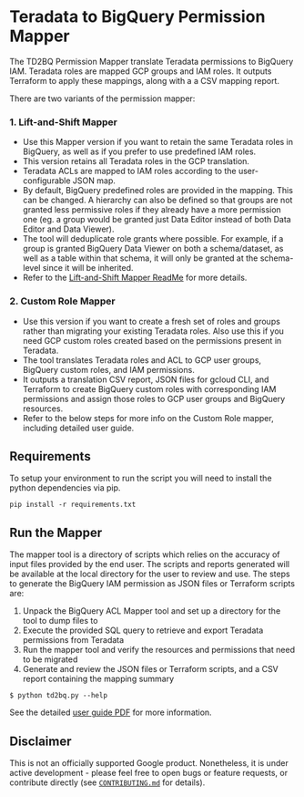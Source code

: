 # Teradata to BigQuery Permission Mapper
The TD2BQ Permission Mapper translate Teradata permissions to BigQuery IAM. Teradata roles are mapped GCP groups and IAM roles. It outputs Terraform to apply these mappings, along with a a CSV mapping report.

There are two variants of the permission mapper:

### 1. Lift-and-Shift Mapper
- Use this Mapper version if you want to retain the same Teradata roles in BigQuery, as well as if you prefer to use predefined IAM roles.
- This version retains all Teradata roles in the GCP translation.
- Teradata ACLs are mapped to IAM roles according to the user-configurable JSON map.
- By default, BigQuery predefined roles are provided in the mapping. This can be changed. A hierarchy can also be defined so that groups are not granted less permissive roles if they already have a more permission one (eg. a group would be granted just Data Editor instead of both Data Editor and Data Viewer).
- The tool will deduplicate role grants where possible. For example, if a group is granted BigQuery Data Viewer on both a schema/dataset, as well as a table within that schema, it will only be granted at the schema-level since it will be inherited.
- Refer to the [Lift-and-Shift Mapper ReadMe](td2bq_mapper/lift_and_shift_mapper//README.md) for more details.


### 2. Custom Role Mapper
- Use this version if you want to create a fresh set of roles and groups rather than migrating your existing Teradata roles. Also use this if you need GCP custom roles created based on the permissions present in Teradata.
- The tool translates Teradata roles and ACL to GCP user groups, BigQuery custom roles, and IAM permissions.
- It outputs a translation CSV report, JSON files for gcloud CLI, and Terraform to create BigQuery custom roles with corresponding IAM permissions and assign those roles to GCP user groups and BigQuery resources.
- Refer to the below steps for more info on the Custom Role mapper, including detailed user guide.


## Requirements
To setup your environment to run the script you will need to install the
python dependencies via pip.
```
pip install -r requirements.txt
```

## Run the Mapper
The mapper tool is a directory of scripts which relies on the accuracy of input files provided by the end user. The scripts and reports generated will be available at the local directory for the user to review and use. The steps to generate the BigQuery IAM permission as JSON files or Terraform scripts are:
1. Unpack the BigQuery ACL Mapper tool and set up a directory for the tool to dump files to
2. Execute the provided SQL query to retrieve and export Teradata permissions from Teradata
3. Run the mapper tool and verify the resources and permissions that need to be migrated
4. Generate and review the JSON files or Terraform scripts, and a CSV report containing the mapping summary

```
$ python td2bq.py --help
```

See the detailed [user guide PDF](docs/bq-permission-mapper-user-guide.pdf) for more information.

## Disclaimer

This is not an officially supported Google product. Nonetheless, it is under active development - please feel free to open bugs or feature requests, or contribute directly (see [`CONTRIBUTING.md`](docs/CONTRIBUTING.md) for details).
